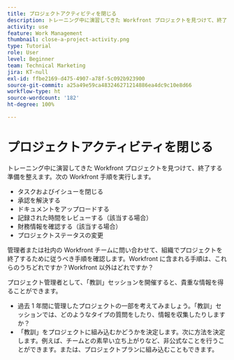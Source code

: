 ```yaml
---
title: プロジェクトアクティビティを閉じる
description: トレーニング中に演習してきた Workfront プロジェクトを見つけて、終了する準備を整えます。
activity: use
feature: Work Management
thumbnail: close-a-project-activity.png
type: Tutorial
role: User
level: Beginner
team: Technical Marketing
jira: KT-null
exl-id: ffbe2169-d475-4907-a78f-5c092b923900
source-git-commit: a25a49e59ca483246271214886ea4dc9c10e8d66
workflow-type: ht
source-wordcount: '182'
ht-degree: 100%

---
```


# プロジェクトアクティビティを閉じる

トレーニング中に演習してきた Workfront プロジェクトを見つけて、終了する準備を整えます。次の Workfront 手順を実行します。

* タスクおよびイシューを閉じる
* 承認を解決する
* ドキュメントをアップロードする
* 記録された時間をレビューする（該当する場合）
* 財務情報を確認する（該当する場合）
* プロジェクトステータスの変更

管理者または社内の Workfront チームに問い合わせて、組織でプロジェクトを終了するために従うべき手順を確認します。Workfront に含まれる手順は、これらのうちどれですか？Workfront 以外はどれですか？

プロジェクト管理者として、「教訓」セッションを開催すると、貴重な情報を得ることができます。

* 過去 1 年間に管理したプロジェクトの一部を考えてみましょう。「教訓」セッションでは、どのようなタイプの質問をしたり、情報を収集したりしますか？
*  「教訓」をプロジェクトに組み込むかどうかを決定します。次に方法を決定します。例えば、チームとの素早い立ち上がりなど、非公式なことを行うことができます。または、プロジェクトプランに組み込むこともできます。
